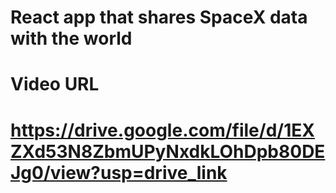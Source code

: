 # React app that shares SpaceX data with the world

# Video URL
# https://drive.google.com/file/d/1EXZXd53N8ZbmUPyNxdkLOhDpb80DEJg0/view?usp=drive_link